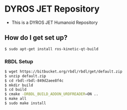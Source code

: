 # DYROS JET Repository #

* This is a DYROS JET Humanoid Repository

## How do I get set up? ##

```sh
$ sudo apt-get install ros-kinetic-qt-build
```

### RBDL Setup ###
```sh
$ wget https://bitbucket.org/rbdl/rbdl/get/default.zip
$ unzip default.zip
$ cd rbdl-rbdl-849d2aee8f4c
$ mkdir build
$ cd build
$ cmake -DRBDL_BUILD_ADDON_URDFREADER=ON ..
$ make all
$ sudo make install
```
